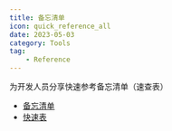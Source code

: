 ```yaml
---
title: 备忘清单
icon: quick_reference_all
date: 2023-05-03
category: Tools
tag:
    - Reference
---
```


为开发人员分享快速参考备忘清单（速查表）

- [备忘清单](https://wangchujiang.com/reference/index.html)
- [快速表](https://www.rapidtables.com/)
